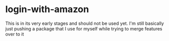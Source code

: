 # login-with-amazon

This is in its very early stages and should not be used yet. I'm still
basically just pushing a package that I use for myself while trying to merge
features over to it
